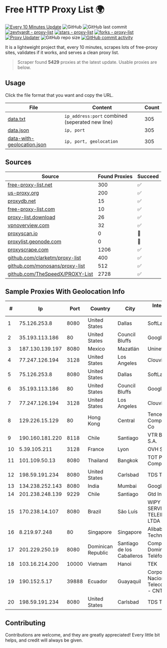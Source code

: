 
# Free HTTP Proxy List 🌍

[![Every 10 Minutes Update](https://github.com/mertguvencli/http-proxy-list/actions/workflows/main.yml/badge.svg?branch=main)](https://github.com/mertguvencli/http-proxy-list/actions/workflows/main.yml)
![GitHub](https://img.shields.io/github/license/mertguvencli/http-proxy-list)
![GitHub last commit](https://img.shields.io/github/last-commit/mertguvencli/http-proxy-list)
[![zevtyardt - proxy-list](https://img.shields.io/static/v1?label=zevtyardt&message=proxy-list&color=blue&logo=github)](https://github.com/zevtyardt/proxy-list "Go to GitHub repo")
[![stars - proxy-list](https://img.shields.io/github/stars/zevtyardt/proxy-list?style=social)](https://github.com/zevtyardt/proxy-list)
[![forks - proxy-list](https://img.shields.io/github/forks/zevtyardt/proxy-list?style=social)](https://github.com/zevtyardt/proxy-list)
[![Proxy Updater](https://github.com/zevtyardt/proxy-list/workflows/Proxy%20Updater/badge.svg)](https://github.com/zevtyardt/proxy-list/actions?query=workflow:"Proxy+Updater")
![GitHub repo size](https://img.shields.io/github/repo-size/zevtyardt/proxy-list)
[![GitHub commit activity](https://img.shields.io/github/commit-activity/m/zevtyardt/proxy-list?logo=commits)](https://github.com/zevtyardt/proxy-list/commits/main)

It is a lightweight project that, every 10 minutes, scrapes lots of free-proxy sites, validates if it works, and serves a clean proxy list.

> Scraper found **5429** proxies at the latest update. Usable proxies are below.

## Usage

Click the file format that you want and copy the URL.

|File|Content|Count|
|----|-------|-----|
|[data.txt](https://raw.githubusercontent.com/mertguvencli/http-proxy-list/main/proxy-list/data.txt)|`ip_address:port` combined (seperated new line)|305|
|[data.json](https://raw.githubusercontent.com/mertguvencli/http-proxy-list/main/proxy-list/data.json)|`ip, port`|305|
|[data-with-geolocation.json](https://raw.githubusercontent.com/mertguvencli/http-proxy-list/main/proxy-list/data-with-geolocation.json)|`ip, port, geolocation`|305|

## Sources

|Source|Found Proxies|Succeed|
|------|-------------|-------|
|[free-proxy-list.net](https://free-proxy-list.net)|300|✅|
|[us-proxy.org](https://www.us-proxy.org)|200|✅|
|[proxydb.net](http://proxydb.net)|15|✅|
|[free-proxy-list.com](https://free-proxy-list.com/?page=&port=&type%5B%5D=http&type%5B%5D=https&up_time=0&search=Search)|10|✅|
|[proxy-list.download](https://www.proxy-list.download/HTTP)|26|✅|
|[vpnoverview.com](https://vpnoverview.com/privacy/anonymous-browsing/free-proxy-servers)|32|✅|
|[proxyscan.io](https://www.proxyscan.io)|0|🚫|
|[proxylist.geonode.com](https://proxylist.geonode.com/api/proxy-list?limit=300&page=1&sort_by=lastChecked&sort_type=desc&protocols=http,https)|0|🚫|
|[proxyscrape.com](https://api.proxyscrape.com/v2/?request=displayproxies&protocol=http&timeout=10000&country=all&ssl=all&anonymity=all)|1206|✅|
|[github.com/clarketm/proxy-list](https://raw.githubusercontent.com/clarketm/proxy-list/master/proxy-list-raw.txt)|400|✅|
|[github.com/monosans/proxy-list](https://raw.githubusercontent.com/monosans/proxy-list/main/proxies/http.txt)|512|✅|
|[github.com/TheSpeedX/PROXY-List](https://raw.githubusercontent.com/TheSpeedX/PROXY-List/master/http.txt)|2728|✅|


## Sample Proxies With Geolocation Info

|#|Ip|Port|Country|City|Internet Service Provider|
|-|--|----|-------|----|-------------------------|
|1|75.126.253.8|8080|United States|Dallas|SoftLayer|
|2|35.193.113.186|80|United States|Council Bluffs|Google LLC|
|3|187.130.139.197|8080|Mexico|Mazatlán|Uninet S.A. de C.V.|
|4|77.247.126.194|3128|United States|Los Angeles|Clouvider Limited|
|5|75.126.253.8|8080|United States|Dallas|SoftLayer|
|6|35.193.113.186|80|United States|Council Bluffs|Google LLC|
|7|77.247.126.194|3128|United States|Los Angeles|Clouvider Limited|
|8|129.226.15.129|80|Hong Kong|Central|Tencent Cloud Computing (Beijing) Co|
|9|190.160.181.220|8118|Chile|Santiago|VTR BANDA ANCHA S.A.|
|10|5.39.105.211|3128|France|Lyon|OVH SAS|
|11|101.109.50.13|8080|Thailand|Bangkok|TOT Public Company Limited|
|12|198.59.191.234|8080|United States|Carlsbad|TDS TELECOM|
|13|134.238.252.143|8080|India|Mumbai|Google LLC|
|14|201.238.248.139|9229|Chile|Santiago|Gtd Internet S.A|
|15|170.238.14.107|8080|Brazil|São Luís|WIPY COMERCIO E SERVIÇOS DE TELEINFORMATICA LTDA|
|16|8.219.97.248|80|Singapore|Singapore|Alibaba (US) Technology Co., Ltd.|
|17|201.229.250.19|8080|Dominican Republic|Santiago de los Caballeros|Compañía Dominicana de Teléfonos S. A.|
|18|103.16.214.200|10000|Vietnam|Hanoi|TEK|
|19|190.152.5.17|39888|Ecuador|Guayaquil|Corporacion Nacional De Telecomunicaciones - CNT EP|
|20|198.59.191.234|8080|United States|Carlsbad|TDS TELECOM|



## Contributing

Contributions are welcome, and they are greatly appreciated! Every
little bit helps, and credit will always be given.

